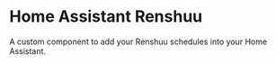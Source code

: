 # Home Assistant Renshuu

A custom component to add your Renshuu schedules into your Home Assistant.
